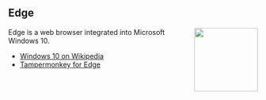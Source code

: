 ## Edge
<img src="https://raw.githubusercontent.com/wiki/OpenUserJS/OpenUserJS.org/images/edge_icon.png" width="128" height="128" align="right">

Edge is a web browser integrated into Microsoft Windows 10.

* [Windows 10 on Wikipedia][wikipediaWindows10]
* [Tampermonkey for Edge][TampermonkeyForEdge]

[githubFavicon]: https://assets-cdn.github.com/favicon.ico
[oujsFavicon]: https://raw.githubusercontent.com/OpenUserJs/OpenUserJS.org/master/public/images/favicon16.png
[wikipediaEdge]: https://www.wikipedia.org/wiki/Microsoft_Edge
[wikipediaWindows10]: https://www.wikipedia.org/wiki/Windows_10
[TampermonkeyForEdge]: Tampermonkey-for-Edge

